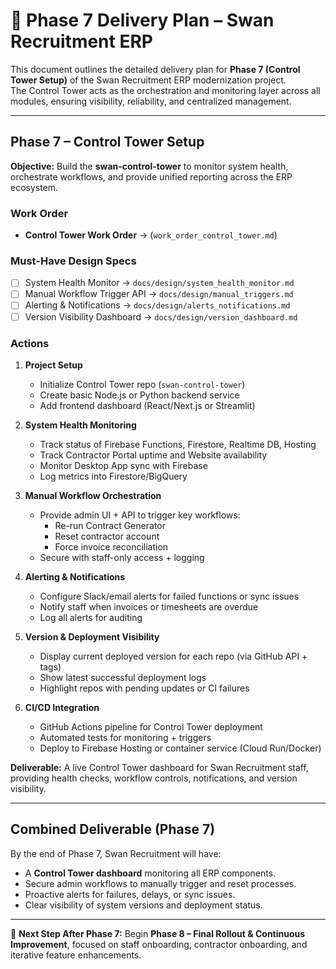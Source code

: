 # 🚀 Phase 7 Delivery Plan – Swan Recruitment ERP

This document outlines the detailed delivery plan for **Phase 7 (Control Tower Setup)** of the Swan Recruitment ERP modernization project.  
The Control Tower acts as the orchestration and monitoring layer across all modules, ensuring visibility, reliability, and centralized management.

---

## Phase 7 – Control Tower Setup
**Objective:** Build the **swan-control-tower** to monitor system health, orchestrate workflows, and provide unified reporting across the ERP ecosystem.

### Work Order
- **Control Tower Work Order** → (`work_order_control_tower.md`)

### Must-Have Design Specs
- [ ] System Health Monitor → `docs/design/system_health_monitor.md`  
- [ ] Manual Workflow Trigger API → `docs/design/manual_triggers.md`  
- [ ] Alerting & Notifications → `docs/design/alerts_notifications.md`  
- [ ] Version Visibility Dashboard → `docs/design/version_dashboard.md`  

### Actions
1. **Project Setup**
   - Initialize Control Tower repo (`swan-control-tower`)  
   - Create basic Node.js or Python backend service  
   - Add frontend dashboard (React/Next.js or Streamlit)  

2. **System Health Monitoring**
   - Track status of Firebase Functions, Firestore, Realtime DB, Hosting  
   - Track Contractor Portal uptime and Website availability  
   - Monitor Desktop App sync with Firebase  
   - Log metrics into Firestore/BigQuery  

3. **Manual Workflow Orchestration**
   - Provide admin UI + API to trigger key workflows:  
     - Re-run Contract Generator  
     - Reset contractor account  
     - Force invoice reconciliation  
   - Secure with staff-only access + logging  

4. **Alerting & Notifications**
   - Configure Slack/email alerts for failed functions or sync issues  
   - Notify staff when invoices or timesheets are overdue  
   - Log all alerts for auditing  

5. **Version & Deployment Visibility**
   - Display current deployed version for each repo (via GitHub API + tags)  
   - Show latest successful deployment logs  
   - Highlight repos with pending updates or CI failures  

6. **CI/CD Integration**
   - GitHub Actions pipeline for Control Tower deployment  
   - Automated tests for monitoring + triggers  
   - Deploy to Firebase Hosting or container service (Cloud Run/Docker)  

**Deliverable:** A live Control Tower dashboard for Swan Recruitment staff, providing health checks, workflow controls, notifications, and version visibility.

---

## Combined Deliverable (Phase 7)
By the end of Phase 7, Swan Recruitment will have:  
- A **Control Tower dashboard** monitoring all ERP components.  
- Secure admin workflows to manually trigger and reset processes.  
- Proactive alerts for failures, delays, or sync issues.  
- Clear visibility of system versions and deployment status.  

---

📌 **Next Step After Phase 7:** Begin **Phase 8 – Final Rollout & Continuous Improvement**, focused on staff onboarding, contractor onboarding, and iterative feature enhancements.
